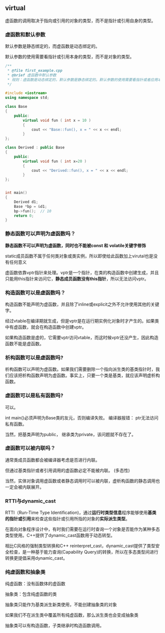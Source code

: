 ## virtual

虚函数的调用取决于指向或引用的对象的类型，而不是指针或引用自身的类型。

### 虚函数和默认参数

默认参数是静态绑定的，而虚函数是动态绑定的。

默认参数的使用需要看指针或引用本身的类型，而不是对象的类型。

```cc
/**
 * @file first_example.cpp
 * @brief 虚函数中默认参数
 * 规则：虚函数是动态绑定的，默认参数是静态绑定的。默认参数的使用需要看指针或者应用本身的类型，而不是对象的类型！
 */

#include <iostream> 
using namespace std; 

class Base 
{ 
    public: 
        virtual void fun ( int x = 10 ) 
        { 
            cout << "Base::fun(), x = " << x << endl; 
        } 
}; 

class Derived : public Base 
{ 
    public: 
        virtual void fun ( int x=20 ) 
        { 
            cout << "Derived::fun(), x = " << x << endl; 
        } 
}; 


int main() 
{ 
    Derived d1; 
    Base *bp = &d1; 
    bp->fun();  // 10
    return 0; 
} 
```

### 静态函数可以声明为虚函数吗？

**静态函数不可以声明为虚函数，同时也不能被const 和 volatile关键字修饰**

static成员函数不属于任何类对象或类实例，所以即使给此函数加上virutal也是没有任何意义

虚函数依靠vptr指针来处理。vptr是一个指针，在类的构造函数中创建生成，并且只能用this指针来访问它，**静态成员函数没有this指针**，所以无法访问vptr。

### 构造函数可以是虚函数吗？

构造函数不能声明为虚函数，并且除了inline或explicit之外不允许使用其他的关键字。

经过vtable在编译期就生成，但是vptr是在运行期实例化对象时才产生的。如果类中有虚函数，就会在构造函数中创建vptr。

如果构造函数是虚的，它需要vptr访问vtable，而这时候vptr还没产生，因此构造函数不能是虚函数。

### 析构函数可以是虚函数吗?

析构函数可以声明为虚函数。如果我们需要删除一个指向派生类的基类指针时，我们应该把析构函数声明为虚函数。事实上，只要一个类是基类，就应该声明虚析构函数。

### 虚函数可以是私有函数吗?

可以。

int main()必须声明为Base类的友元，否则编译失败。 编译器报错： ptr无法访问私有函数。 

当然，把基类声明为public， 继承类为private，该问题就不存在了。

### 虚函数可以被内联吗？

通常类成员函数都会被编译器考虑是否进行内联。 

但通过基类指针或者引用调用的虚函数必定不能被内联。 (多态性)

当然，实体对象调用虚函数或者静态调用时可以被内联，虚析构函数的静态调用也一定会被内联展开。

### RTTI与dynamic_cast

RTTI（Run-Time Type Identification)，通过**运行时类型信息**程序能够使用**基类的指针或引用**来检查这些指针或引用所指的对象的**实际派生类型**。

在面向对象程序设计中，有时我们需要在运行时查询一个对象是否能作为某种多态类型使用。C++提供了dynamic_cast函数用于动态转型。

相比C风格的强制类型转换和C++ reinterpret_cast，dynamic_cast提供了类型安全检查，是一种基于能力查询(Capability Query)的转换，所以在多态类型间进行转换更提倡采用dynamic_cast。

### 纯虚函数和抽象类

纯虚函数：没有函数体的虚函数

抽象类：包含纯虚函数的类

抽象类只能作为基类派生新类使用，不能创建抽象类的对象

如果我们不在派生类中覆盖所有纯虚函数，那么派生类也会变成抽象类

抽象类可以有构造函数，子类继承时构造函数调用。

